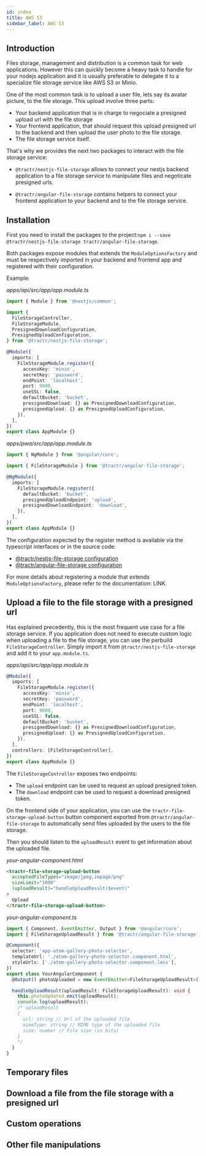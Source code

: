 ```yaml
---
id: index
title: AWS S3
sidebar_label: AWS S3
---
```


## Introduction

Files storage, management and distribution is a common task for web
applications. However this can quickly become a heavy task to handle for your
nodejs application and it is usually preferable to delegate it to a specialize
file storage service like AWS S3 or Minio.

One of the most common task is to upload a user file, lets say its avatar
picture, to the file storage. This upload involve three parts:

- Your backend application that is in charge to negociate a presigned upload url
  with the file storage
- Your frontend application, that should request this upload presigned url to
  the backend and then upload the user photo to the file storage.
- The file storage service itself.

That's why we provides the next two packages to interact with the file storage
service:

- `@tractr/nestjs-file-storage` allows to connect your nestjs backend
  application to a file storage service to manipulate files and negoticate
  presigned urls.

- `@tractr/angular-file-storage` contains helpers to connect your frontend
  application to your backend and to the file storage service.

## Installation

First you need to install the packages to the
project:`npm i --save @tractr/nestjs-file-storage tractr/angular-file-storage`.

Both packages expose modules that extends the `ModuleOptionsFactory` and must be
respectively imported in your backend and frontend app and registered with their
configuration.

Example:

_apps/api/src/app/app.module.ts_

```typescript
import { Module } from '@nestjs/common';

import {
  FileStorageController,
  FileStorageModule,
  PresignedDownloadConfiguration,
  PresignedUploadConfiguration,
} from '@tractr/nestjs-file-storage';

@Module({
  imports: [
    FileStorageModule.register({
      accessKey: 'minio',
      secretKey: 'password',
      endPoint: 'localhost',
      port: 9000,
      useSSL: false,
      defaultBucket: 'bucket',
      presignedDownload: {} as PresignedDownloadConfiguration,
      presignedUpload: {} as PresignedUploadConfiguration,
    }),
  ],
})
export class AppModule {}
```

_apps/pwa/src/app/app.module.ts_

```typescript
import { NgModule } from '@angular/core';

import { FileStorageModule } from '@tractr/angular-file-storage';

@NgModule({
  imports: [
    FileStorageModule.register({
      defaultBucket: 'bucket',
      presignedUploadEndpoint: 'upload',
      presignedDownloadEndpoint: 'download',
    }),
  ],
})
export class AppModule {}
```

The configuration expected by the register method is available via the
typescript interfaces or in the source code:

- [@tractr/nestjs-file-storage configuration](https://github.com/tractr/stack/blob/main/libs/nestjs/file-storage/src/lib/interfaces/file-storage-configuration-public.interface.ts)
- [@tractr/angular-file-storage configuration](https://github.com/tractr/stack/blob/main/libs/angular/file-storage/src/lib/interfaces/file-storage-configuration.interface.ts)

For more details about registering a module that extends `ModuleOptionsFactory`,
please refer to the documentation: LINK.

## Upload a file to the file storage with a presigned url

Has explained precedently, this is the most frequent use case for a file storage
service. If you application does not need to execute custom logic when uploading
a file to the file storage, you can use the perbuild `FileStorageController`.
Simply import it from `@tractr/nestjs-file-storage` and add it to your
`app.module.ts`.

_apps/api/src/app/app.module.ts_

```typescript
@Module({
  imports: [
    FileStorageModule.register({
      accessKey: 'minio',
      secretKey: 'password',
      endPoint: 'localhost',
      port: 9000,
      useSSL: false,
      defaultBucket: 'bucket',
      presignedDownload: {} as PresignedDownloadConfiguration,
      presignedUpload: {} as PresignedUploadConfiguration,
    }),
  ],
  controllers: [FileStorageController],
})
export class AppModule {}
```

The `FileStorageController` exposes two endpoints:

- The `upload` endpoint can be used to request an upload presigned token.
- The `download` endpoint can be used to request a download presigned token.

On the frontend side of your application, you can use the
`tractr-file-storage-upload-button` button component exported from
`@tractr/angular-file-storage` to automatically send files uploaded by the users
to the file storage.

Then you should listen to the `uploadResult` event to get information about the
uploaded file.

_your-angular-component.html_

```html
<tractr-file-storage-upload-button
  acceptedFileTypes="image/jpeg,impage/png"
  sizeLimit="1000"
  (uploadResult)="handleUploadResult($event)"
>
  Upload
</tractr-file-storage-upload-button>
```

_your-angular-component.ts_

```typescript
import { Component, EventEmitter, Output } from '@angular/core';
import { FileStorageUploadResult } from '@tractr/angular-file-storage';

@Component({
  selector: 'app-atom-gallery-photo-selector',
  templateUrl: './atom-gallery-photo-selector.component.html',
  styleUrls: ['./atom-gallery-photo-selector.component.less'],
})
export class YourAngularComponent {
  @Output() photoUploaded = new EventEmitter<FileStorageUploadResult>();

  handleUploadResult(uploadResult: FileStorageUploadResult): void {
    this.photoUpdated.emit(uploadResult);
    console.log(uploadResult);
    /* uploadResult
    {
      url: string // Url of the uploaded file
      mimeType: string // MIME type of the uploaded file
      size: number // File size (in bits)
    }
    */
  }
}
```

## Temporary files

## Download a file from the file storage with a presigned url

## Custom operations

## Other file manipulations


